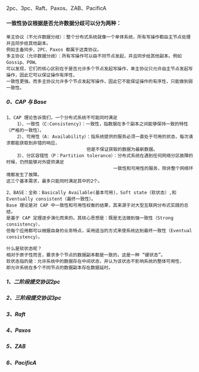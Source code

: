 
2pc、3pc、Raft、Paxos、ZAB、PacificA

#### 一致性协议根据是否允许数据分歧可以分为两种：
    单主协议（不允许数据分歧）：整个分布式系统就像一个单体系统，所有写操作都由主节点处理并且同步给其他副本。
    例如主备同步、2PC、Paxos 都属于这类协议。
    多主协议（允许数据分歧）：所有写操作可以由不同节点发起，并且同步给其他副本。例如 Gossip、POW。
    可以发现，它们的核心区别在于是否允许多个节点发起写操作，单主协议只允许由主节点发起写操作，因此它可以保证操作有序性，
    一致性更强。而多主协议允许多个节点发起写操作，因此它不能保证操作的有序性，只能做到弱一致性。

##### 0、CAP 与 Base
    1、CAP 理论告诉我们，一个分布式系统不可能同时满足
        1）、一致性（C:Consistency)：一致性，指数据在多个副本之间能够保持一致的特性（严格的一致性）。
        2）、可用性（A: Availability）：指系统提供的服务必须一直处于可用的状态，每次请求都能获取到非错的响应，
                                  但是不保证获取的数据为最新数据。
        3）、分区容错性（P：Partition tolerance）：分布式系统在遇到任何网络分区故障的时候，仍然能够对外提供满足
                                            一致性和可用性的服务，除非整个网络环境都发生了故障。
    这三个基本需求，最多只能同时满足其中的2个。
    
    2、BASE：全称：Basically Available(基本可用)，Soft state（软状态）,和 Eventually consistent（最终一致性）。
    Base 理论是对 CAP 中一致性和可用性权衡的结果，其来源于对大型互联网分布式实践的总结，
    是基于 CAP 定理逐步演化而来的。其核心思想是：既是无法做到强一致性（Strong consistency），
    但每个应用都可以根据自身的业务特点，采用适当的方式来使系统达到最终一致性（Eventual consistency）。
    
    什么是软状态呢？
    相对于原子性而言，要求多个节点的数据副本都是一致的，这是一种 “硬状态”。
    软状态指的是：允许系统中的数据存在中间状态，并认为该状态不影响系统的整体可用性，
    即允许系统在多个不同节点的数据副本存在数据延时。
    
    
##### 1、二阶段提交协议2pc

##### 2、三阶段提交协议3pc

##### 3、Raft

##### 4、Paxos

##### 5、ZAB

##### 6、PacificA

